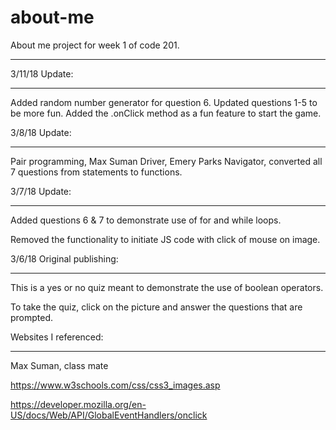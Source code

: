 # about-me
About me project for week 1 of code 201.
****************************************

3/11/18 Update:
***************
Added random number generator for question 6. Updated questions 1-5 to be more fun. Added the .onClick method as a fun feature to start the game.

3/8/18 Update:
**************
Pair programming, Max Suman Driver, Emery Parks Navigator, converted all 7 questions from statements to functions. 

3/7/18 Update:
**************
Added questions 6 & 7 to demonstrate use of for and while loops.

Removed the functionality to initiate JS code with click of mouse on image.

3/6/18 Original publishing:
***************************
This is a yes or no quiz meant to demonstrate the use of boolean operators.

To take the quiz, click on the picture and answer the questions that are prompted.

Websites I referenced:
**********************
Max Suman, class mate

https://www.w3schools.com/css/css3_images.asp

https://developer.mozilla.org/en-US/docs/Web/API/GlobalEventHandlers/onclick
